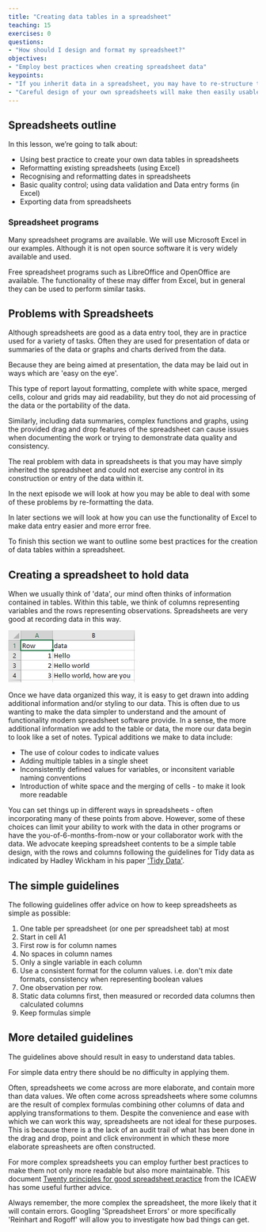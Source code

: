 ```yaml
---
title: "Creating data tables in a spreadsheet"
teaching: 15
exercises: 0
questions:
- "How should I design and format my spreadsheet?"
objectives:
- "Employ best practices when creating spreadsheet data"
keypoints:
- "If you inherit data in a spreadsheet, you may have to re-structure the data to make it usable and/or consistent "
- "Careful design of your own spreadsheets will make then easily usable and portable to other systems"
---
```



## Spreadsheets outline

In this lesson, we’re going to talk about:

- Using best practice to create your own data tables in spreadsheets
- Reformatting existing spreadsheets (using Excel)
- Recognising and reformatting dates in spreadsheets
- Basic quality control; using data validation and Data entry forms (in Excel)
- Exporting data from spreadsheets

### Spreadsheet programs

Many spreadsheet programs are available. We will use Microsoft Excel in our examples.
Although it is not open source software it is very widely available and used.

Free spreadsheet programs such as LibreOffice and OpenOffice are available.
The functionality of these may differ from Excel, but in general they can be used to perform similar tasks.


## Problems with Spreadsheets

Although spreadsheets are good as a data entry tool, they are in practice used for a variety of tasks.
Often they are used for presentation of data or summaries of the data or graphs and charts derived from the data.

Because they are being aimed at presentation, the data may be laid out in ways which are 'easy on the eye'.

This type of report layout formatting, complete with white space, merged cells, colour and grids may aid
readability, but they do not aid processing of the data or the portability of the data.

Similarly, including data summaries, complex functions and graphs, using the provided drag and drop features of
the spreadsheet can cause issues when documenting the work or trying to demonstrate data quality and consistency.

The real problem with data in spreadsheets is that you may have simply inherited the spreadsheet and could
not exercise any control in its construction or entry of the data within it.

In the next episode we will look at how you may be able to deal with some of these problems by re-formatting the data.

In later sections we will look at how you can use the functionality of Excel to make data entry easier and more error free.

To finish this section we want to outline some best practices for the creation of data tables within a spreadsheet.



## Creating a spreadsheet to hold data

When we usually think of 'data', our mind often thinks of information
    contained in tables.
Within this table, we think of columns representing variables
    and the rows representing observations.
Spreadsheets are very good at recording data in this way.

![simple_spreadsheet](../fig/spreadsheet_simple_data_01.png)

Once we have data organized this way, it is easy to get drawn into adding
    additional information and/or styling to our data.
This is often due to us wanting to make the data simpler to understand and
    the amount of functionality modern spreadsheet software provide.
In a sense, the more additional information we add to the table or data,
    the more our data begin to look like a set of notes.
Typical additions we make to data include:

* The use of colour codes to indicate values
* Adding multiple tables in a single sheet
* Inconsistently defined values for variables, or inconsitent variable naming conventions
* Introduction of white space and the merging of cells - to make it look more readable

You can set things up in different ways in spreadsheets -
    often incorporating many of these points from above.
However, some of these choices can limit your ability to
    work with the data in other programs or
    have the you-of-6-months-from-now or your collaborator work with the data.
We advocate keeping spreadsheet contents to be a simple table design,
    with the rows and columns following the guidelines for Tidy data as indicated by Hadley Wickham in his paper ['Tidy Data'](https://www.jstatsoft.org/article/view/v059i10).


## The simple guidelines

The following guidelines offer advice on how to keep spreadsheets as simple as possible:

1. One table per spreadsheet (or one per spreadsheet tab) at most
2. Start in cell A1
3. First row is for column names
4. No spaces in column names
5. Only a single variable in each column
6. Use a consistent format for the column values. i.e. don't mix date formats, consistency when representing boolean values
7. One observation per row.
8. Static data columns first, then measured or recorded data columns then calculated columns
9. Keep formulas simple


## More detailed guidelines

The guidelines above should result in easy to understand data tables.

For simple data entry there should be no difficulty in applying them.

Often, spreadsheets we come across are more elaborate, and contain more than data values.
We often come across spreadsheets where some columns are the result of complex
    formulas combining other columns of data and applying transformations to them.
Despite the convenience and ease with which we can work this way,
    spreadsheets are not ideal for these purposes.
This is because there is a the lack of an audit trail of what has been done
in the drag and drop, point and click environment in which these more elaborate spreasheets are often constructed.

For more complex spreadsheets you can employ further best practices to make them not only more readable but also
more maintainable. This document [Twenty principles for good spreadsheet practice](http://www.icaew.com/~/media/corporate/files/technical/information%20technology/excel%20community/166%20twenty%20principles%20for%20good%20spreadsheet%20practice.ashx)
from the ICAEW has some useful further advice.

Always remember, the more complex the spreadsheet, the more likely that it will contain errors.
Googling 'Spreadsheet Errors' or more specifically 'Reinhart and Rogoff' will allow you to investigate how bad things can get.
